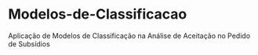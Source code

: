 # Modelos-de-Classificacao
Aplicação de Modelos de Classificação na Análise de Aceitação no Pedido de Subsídios

